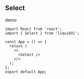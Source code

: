 ## Select

demo

```tsx
import React from 'react';
import { Select } from 'liquidUi';

const App = () => {
  return (
    <>
      <Select />
    </>
  );
};
export default App;
```
